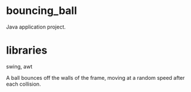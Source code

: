 # bouncing_ball
Java application project.

# libraries
swing, awt

A ball bounces off the walls of the frame, moving at a random speed after each collision.
